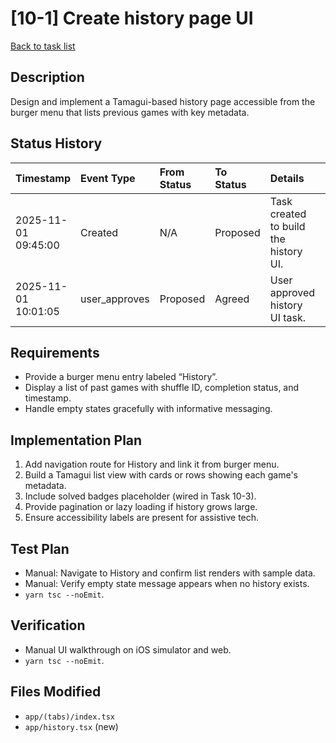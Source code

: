 # [10-1] Create history page UI

[Back to task list](../tasks.md)

## Description
Design and implement a Tamagui-based history page accessible from the burger menu that lists previous games with key metadata.

## Status History
| Timestamp | Event Type | From Status | To Status | Details | User |
| :-- | :-- | :-- | :-- | :-- | :-- |
| 2025-11-01 09:45:00 | Created | N/A | Proposed | Task created to build the history UI. | ai_agent |
| 2025-11-01 10:01:05 | user_approves | Proposed | Agreed | User approved history UI task. | user |

## Requirements
- Provide a burger menu entry labeled “History”.
- Display a list of past games with shuffle ID, completion status, and timestamp.
- Handle empty states gracefully with informative messaging.

## Implementation Plan
1. Add navigation route for History and link it from burger menu.
2. Build a Tamagui list view with cards or rows showing each game's metadata.
3. Include solved badges placeholder (wired in Task 10-3).
4. Provide pagination or lazy loading if history grows large.
5. Ensure accessibility labels are present for assistive tech.

## Test Plan
- Manual: Navigate to History and confirm list renders with sample data.
- Manual: Verify empty state message appears when no history exists.
- `yarn tsc --noEmit`.

## Verification
- Manual UI walkthrough on iOS simulator and web.
- `yarn tsc --noEmit`.

## Files Modified
- `app/(tabs)/index.tsx`
- `app/history.tsx` (new)

